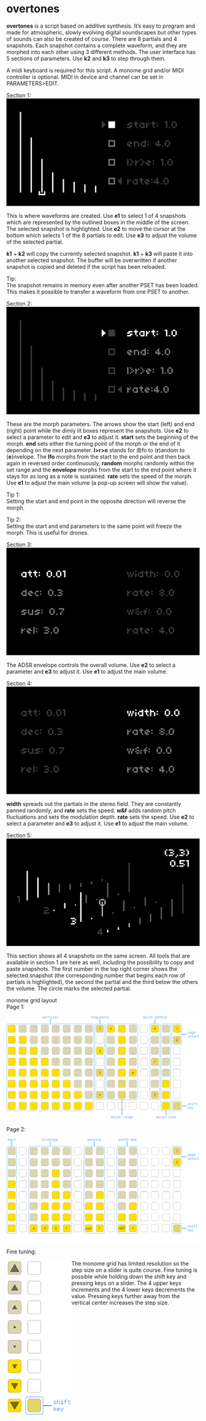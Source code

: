 # overtones
**overtones** is a script based on additive synthesis. It’s easy to program and made for atmospheric, slowly evolving digital soundscapes but other types of sounds can also be created of course. There are 8 partials and 4 snapshots. Each snapshot contains a complete waveform, and they are morphed into each other using 3 different methods. The user interface has 5 sections of parameters. Use **k2** and **k3** to step through them.

A midi keyboard is required for this script. A monome grid and/or MIDI controller is optional. MIDI in device and channel can be set in PARAMETERS>EDIT.

Section 1:  
![section1](overtones_section1.png)  
  
This is where waveforms are created. Use **e1** to select 1 of 4 snapshots which are represented by the outlined boxes in the middle of the screen. The selected snapshot is highlighted. Use **e2** to move the cursor at the bottom which selects 1 of the 8 partials to edit. Use **e3** to adjust the volume of the selected partial.

**k1** + **k2** will copy the currently selected snapshot. **k1** + **k3** will paste it into another selected snapshot. The buffer will be overwritten if another snapshot is copied and deleted if the script has been reloaded.

Tip:  
The snapshot remains in memory even after another PSET has been loaded. This makes it possible to transfer a waveform from one PSET to another.

Section 2:  
![section2](overtones_section2.png)  
  
These are the morph parameters. The arrows show the start (left) and end (right) point while the dimly lit boxes represent the snapshots. Use **e2** to select a parameter to edit and **e3** to adjust it. **start** sets the beginning of the morph. **end** sets either the turning point of the morph or the end of it depending on the next parameter. **l>r>e** stands for (**l**)fo to (**r**)andom to (**e**)nvelope. The **lfo** morphs from the start to the end point and then back again in reversed order continuously, **random** morphs randomly within the set range and the **envelope** morphs from the start to the end point where it stays for as long as a note is sustained. **rate** sets the speed of the morph. Use **e1** to adjust the main volume (a pop-up screen will show the value).

Tip 1:  
Setting the start and end point in the opposite direction will reverse the morph.

Tip 2:  
Setting the start and end parameters to the same point will freeze the morph. This is useful for drones.

Section 3:  
![section3](overtones_section3.png)  
  
The ADSR envelope controls the overall volume. Use **e2** to select a parameter and **e3** to adjust it. Use **e1** to adjust the main volume.

Section 4:  
![section4](overtones_section4.png)  
  
**width** spreads out the partials in the stereo field. They are constantly panned randomly, and **rate** sets the speed. **w&f** adds random pitch fluctuations and sets the modulation depth. **rate** sets the speed. Use **e2** to select a parameter and **e3** to adjust it. Use **e1** to adjust the main volume.

Section 5:  
![section5](overtones_section5.png)  
  
This section shows all 4 snapshots on the same screen. All tools that are available in section 1 are here as well, including the possibility to copy and paste snapshots. The first number in the top right corner shows the selected snapshot (the corresponding number that begins each row of partials is highlighted), the second the partial and the third below the others the volume. The circle marks the selected partial.

monome grid layout  
Page 1:  
  
![section4](monome_grid_1.png)  
  
Page 2:  
  
![section4](monome_grid_2.png)  
  
Fine tuning:  
  
<img src="monome_grid_3.png" align="left" height="405" />  
  
The monome grid has limited resolution so the step size on a slider is quite course. Fine tuning is possible while holding down the shift key and pressing keys on a slider. The 4 upper keys increments and the 4 lower keys decrements the value. Pressing keys further away from the vertical center increases the step size.